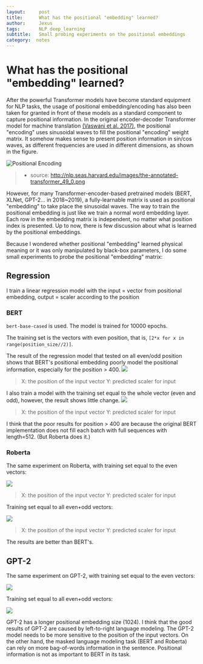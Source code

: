 ```yaml
---
layout:     post
title:      What has the positional "embedding" learned?
author:     Jexus
tags: 		NLP deep_learning
subtitle:   Small probing experiments on the positional embeddings
category:  notes
---
```


# What has the positional "embedding" learned?

After the powerful Transformer models have become standard equipment for NLP tasks, the usage of positional embedding/encoding has also been taken for granted in front of these models as a standard component to capture positional information. In the original encoder-decoder Transformer model for machine translation [(Vaswani et al. 2017)](https://arxiv.org/abs/1706.03762), the positional "encoding" uses sinusoidal waves to fill the positional "encoding" weight matrix. It somehow makes sense to present position information in sin/cos waves, as different frequencies are used in different dimensions, as shown in the figure.

![Positional Encoding](http://nlp.seas.harvard.edu/images/the-annotated-transformer_49_0.png)
> - source: http://nlp.seas.harvard.edu/images/the-annotated-transformer_49_0.png

However, for many Transformer-encoder-based pretrained models (BERT, XLNet, GPT-2... in 2018~2019), a fully-learnable matrix is used as positional "embedding" to take place the sinusoidal waves.
The way to train the positional embedding is just like we train a normal word embedding layer. Each row in the embedding matrix is independent, no matter what position index is presented. Up to now, there is few discussion about what is learned by the positional embeddings.

Because I wondered whether positional "embedding" learned physical meaning or it was only manipulated by black-box parameters, I do some small experiments to probe the positional "embedding" matrix:


## Regression

I train a linear regression model with the input = vector from positional embedding, output = scaler according to the position

### BERT
`bert-base-cased` is used. The model is trained for 10000 epochs.

The training set is the vectors with even position, that is, `[2*x for x in range(position_size//2)]`.

The result of the regression model that tested on all even/odd position shows that BERT's positional embedding poorly model the positional information, especially for the position > 400.
![](https://i.imgur.com/Zt9bv2s.png)
> X: the position of the input vector
> Y: predicted scaler for input

I also train a model with the training set equal to the whole vector (even and odd), however, the result shows little change.
![](https://i.imgur.com/8r40guu.png)
> X: the position of the input vector
> Y: predicted scaler for input

I think that the poor results for position > 400 are because the original BERT implementation does not fill each batch with full sequences with length=512. (But Roberta does it.)

### Roberta

The same experiment on Roberta, with training set equal to the even vectors:

![](https://i.imgur.com/PLREZ0N.png)
> X: the position of the input vector
> Y: predicted scaler for input

Training set equal to all even+odd vectors:

![](https://i.imgur.com/PMWcQCI.png)
> X: the position of the input vector
> Y: predicted scaler for input

The results are better than BERT's.

## GPT-2

The same experiment on GPT-2, with training set equal to the even vectors:


![](https://i.imgur.com/w16qvGi.png)

Training set equal to all even+odd vectors:

![](https://i.imgur.com/CmtaERA.png)

GPT-2 has a longer positional embedding size (1024).
I think that the good results of GPT-2 are caused by left-to-right language modeling. The GPT-2 model needs to be more sensitive to the position of the input vectors. On the other hand, the masked language modeling task (BERT and Roberta) can rely on more bag-of-words information in the sentence. Positional information is not as important to BERT in its task.